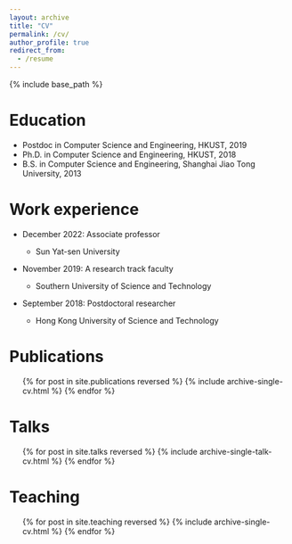 ```yaml
---
layout: archive
title: "CV"
permalink: /cv/
author_profile: true
redirect_from:
  - /resume
---
```


{% include base_path %}

Education
======
* Postdoc in Computer Science and Engineering, HKUST, 2019
* Ph.D. in Computer Science and Engineering, HKUST, 2018
* B.S. in Computer Science and Engineering, Shanghai Jiao Tong University, 2013

Work experience
======
* December 2022: Associate professor
  * Sun Yat-sen University

* November 2019: A research track faculty
  * Southern University of Science and Technology

* September 2018: Postdoctoral researcher
  * Hong Kong University of Science and Technology

Publications
======
  <ul>{% for post in site.publications reversed %}
    {% include archive-single-cv.html %}
  {% endfor %}</ul>
  
Talks
======
  <ul>{% for post in site.talks reversed %}
    {% include archive-single-talk-cv.html  %}
  {% endfor %}</ul>
  
Teaching
======
  <ul>{% for post in site.teaching reversed %}
    {% include archive-single-cv.html %}
  {% endfor %}</ul>
